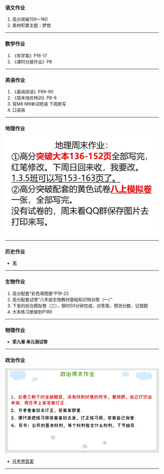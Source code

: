 ### 语文作业
1. 高分突破159～160
2. 素材积累主题：梦想
---

### 数学作业
1. 《导学案》P16-17
2. 《课时分层作业》P8
---

### 英语作业
1. 《喜阅阅读》P89-90
2. 《周末培优特训》P8-9
3. 背M8 M9单词短语 下周默写
4. 口语易
---

### 地理作业
![hw](/hw_G8S2/_images/17g.jpg)

---

### 历史作业
* **无**
---

### 生物作业
1. 高分配套“彩色填图册”P19-22
2. 高分配套试卷“八年级生物教材基础知识特训卷（一）”
3. 下发的综合模拟卷（三），限时50分钟完成，对答案，预测分数，记错题
4. 大本练习册做到P189
---

### 物理作业
* **笫九章 单元测试卷**
---

### 政治作业
![hw](/hw_G8S2/_images/17p.jpg)
* [月考卷答案](https://view.officeapps.live.com/op/embed.aspx?src=https://github.com/CMSZ002/hw/releases/download/latest/17p.docx)
---

